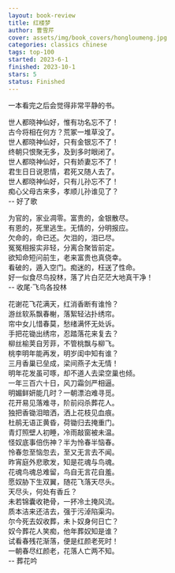 ```yaml
---
layout: book-review
title: 红楼梦
author: 曹雪芹
cover: assets/img/book_covers/hongloumeng.jpg
categories: classics chinese 
tags: top-100
started: 2023-6-1
finished: 2023-10-1
stars: 5
status: Finished
---
```


一本看完之后会觉得非常平静的书。

世人都晓神仙好，惟有功名忘不了！   
古今将相在何方？荒冢一堆草没了。  
世人都晓神仙好，只有金银忘不了！  
终朝只恨聚无多，及到多时眼闭了。  
世人都晓神仙好，只有娇妻忘不了！  
君生日日说恩情，君死又随人去了。  
世人都晓神仙好，只有儿孙忘不了！  
痴心父母古来多，孝顺儿孙谁见了？  
-- 好了歌


为官的，家业凋零。富贵的，金银散尽。  
有恩的，死里逃生。无情的，分明报应。  
欠命的，命已还。欠泪的，泪已尽。  
冤冤相报实非轻，分离合聚皆前定。  
欲知命短问前生，老来富贵也真侥幸。  
看破的，遁入空门。痴迷的，枉送了性命。  
好一似食尽鸟投林，落了片白茫茫大地真干净！  
-- 收尾·飞鸟各投林


花谢花飞花满天，红消香断有谁怜？  
游丝软系飘春榭，落絮轻沾扑绣帘。  
帘中女儿惜春莫，愁绪满怀无处诉。  
手把花锄出绣帘，忍踏落花来复去？  
柳丝榆荚自芳菲，不管桃飘与柳飞。  
桃李明年能再发，明岁闺中知有谁？  
三月香巢已垒成，梁间燕子太无情！  
明年花发虽可啄，却不道人去梁空巢也倾。  
一年三百六十日，风刀霜剑严相逼。  
明媚鲜妍能几时？一朝漂泊难寻觅。  
花开易见落难寻，阶前闷杀葬花人。  
独把香锄泪暗洒，洒上花枝见血痕。  
杜鹃无语正黄昏，荷锄归去掩重门。  
青灯照壁人初睡，冷雨敲窗被未温。  
怪奴底事倍伤神？半为怜春半恼春。  
怜春忽至恼忽去，至又无言去不闻。  
昨宵庭外悲歌发，知是花魂与鸟魂。  
花魂鸟魂总难留，鸟自无言花自羞。  
愿奴胁下生双翼，随花飞落天尽头。  
天尽头，何处有香丘？  
未若锦囊收艳骨，一抔冷土掩风流。  
质本洁来还洁去，强于污淖陷渠沟。  
尔今死去奴收葬，未卜奴身何日亡？  
奴今葬花人笑痴，他年葬奴知是谁？  
试看春残花渐落，便是红颜老死时！  
一朝春尽红颜老，花落人亡两不知。  
-- 葬花吟
